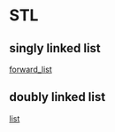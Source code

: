 # STL

## singly linked list 
[forward_list](https://www.geeksforgeeks.org/forward-list-c-set-1-introduction-important-functions/)

## doubly linked list 
[list](https://www.geeksforgeeks.org/list-cpp-stl/)
